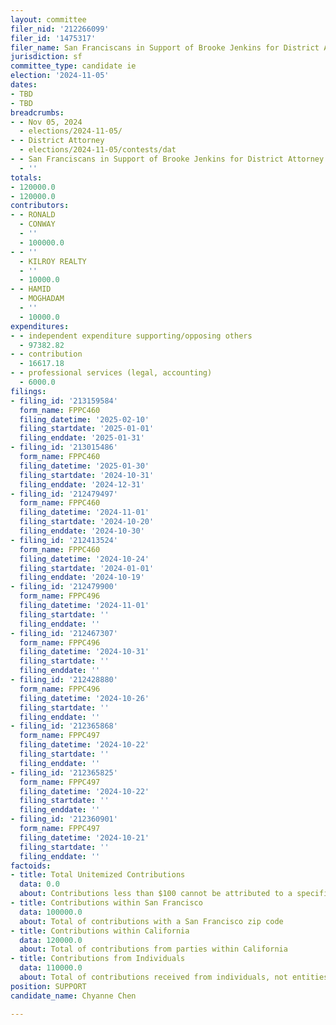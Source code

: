 ```yaml
---
layout: committee
filer_nid: '212266099'
filer_id: '1475317'
filer_name: San Franciscans in Support of Brooke Jenkins for District Attorney 2024
jurisdiction: sf
committee_type: candidate ie
election: '2024-11-05'
dates:
- TBD
- TBD
breadcrumbs:
- - Nov 05, 2024
  - elections/2024-11-05/
- - District Attorney
  - elections/2024-11-05/contests/dat
- - San Franciscans in Support of Brooke Jenkins for District Attorney 2024
  - ''
totals:
- 120000.0
- 120000.0
contributors:
- - RONALD
  - CONWAY
  - ''
  - 100000.0
- - ''
  - KILROY REALTY
  - ''
  - 10000.0
- - HAMID
  - MOGHADAM
  - ''
  - 10000.0
expenditures:
- - independent expenditure supporting/opposing others
  - 97382.82
- - contribution
  - 16617.18
- - professional services (legal, accounting)
  - 6000.0
filings:
- filing_id: '213159584'
  form_name: FPPC460
  filing_datetime: '2025-02-10'
  filing_startdate: '2025-01-01'
  filing_enddate: '2025-01-31'
- filing_id: '213015486'
  form_name: FPPC460
  filing_datetime: '2025-01-30'
  filing_startdate: '2024-10-31'
  filing_enddate: '2024-12-31'
- filing_id: '212479497'
  form_name: FPPC460
  filing_datetime: '2024-11-01'
  filing_startdate: '2024-10-20'
  filing_enddate: '2024-10-30'
- filing_id: '212413524'
  form_name: FPPC460
  filing_datetime: '2024-10-24'
  filing_startdate: '2024-01-01'
  filing_enddate: '2024-10-19'
- filing_id: '212479900'
  form_name: FPPC496
  filing_datetime: '2024-11-01'
  filing_startdate: ''
  filing_enddate: ''
- filing_id: '212467307'
  form_name: FPPC496
  filing_datetime: '2024-10-31'
  filing_startdate: ''
  filing_enddate: ''
- filing_id: '212428880'
  form_name: FPPC496
  filing_datetime: '2024-10-26'
  filing_startdate: ''
  filing_enddate: ''
- filing_id: '212365868'
  form_name: FPPC497
  filing_datetime: '2024-10-22'
  filing_startdate: ''
  filing_enddate: ''
- filing_id: '212365825'
  form_name: FPPC497
  filing_datetime: '2024-10-22'
  filing_startdate: ''
  filing_enddate: ''
- filing_id: '212360901'
  form_name: FPPC497
  filing_datetime: '2024-10-21'
  filing_startdate: ''
  filing_enddate: ''
factoids:
- title: Total Unitemized Contributions
  data: 0.0
  about: Contributions less than $100 cannot be attributed to a specific individual
- title: Contributions within San Francisco
  data: 100000.0
  about: Total of contributions with a San Francisco zip code
- title: Contributions within California
  data: 120000.0
  about: Total of contributions from parties within California
- title: Contributions from Individuals
  data: 110000.0
  about: Total of contributions received from individuals, not entities
position: SUPPORT
candidate_name: Chyanne Chen

---
```


